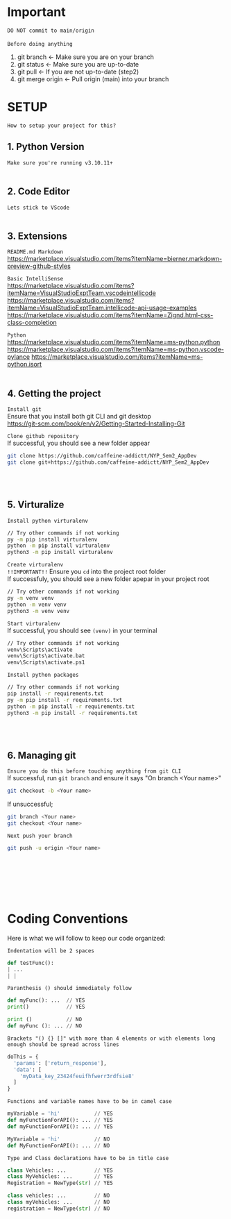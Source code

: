# Important
`DO NOT commit to main/origin`<br><br>
`Before doing anything`<br>
1. git branch <- Make sure you are on your branch
2. git status <- Make sure you are up-to-date
3. git pull <- If you are not up-to-date (step2)
4. git merge origin <- Pull origin (main) into your branch

# SETUP
`How to setup your project for this?`
## 1. Python Version
`Make sure you're running v3.10.11+`
<br><br>

## 2. Code Editor
`Lets stick to VScode`
<br><br>

## 3. Extensions
`README.md Markdown`<br>
https://marketplace.visualstudio.com/items?itemName=bierner.markdown-preview-github-styles

`Basic IntelliSense`<br>
https://marketplace.visualstudio.com/items?itemName=VisualStudioExptTeam.vscodeintellicode
https://marketplace.visualstudio.com/items?itemName=VisualStudioExptTeam.intellicode-api-usage-examples
https://marketplace.visualstudio.com/items?itemName=Zignd.html-css-class-completion

`Python`<br>
https://marketplace.visualstudio.com/items?itemName=ms-python.python
https://marketplace.visualstudio.com/items?itemName=ms-python.vscode-pylance
https://marketplace.visualstudio.com/items?itemName=ms-python.isort
<br><br>

## 4. Getting the project
`Install git`<br>
Ensure that you install both git CLI and git desktop<br>
https://git-scm.com/book/en/v2/Getting-Started-Installing-Git

`Clone github repository`<br>
If successful, you should see a new folder appear
```sh
git clone https://github.com/caffeine-addictt/NYP_Sem2_AppDev
git clone git+https://github.com/caffeine-addictt/NYP_Sem2_AppDev
```
<br><br>

## 5. Virturalize
`Install python virturalenv`
```sh
// Try other commands if not working
py -m pip install virturalenv
python -m pip install virturalenv
python3 -m pip install virturalenv
```

`Create virturalenv`<br>
`!!IMPORTANT!!` Ensure you `cd` into the project root folder<br>
If successfuly, you should see a new folder apepar in your project root
```sh
// Try other commands if not working
py -m venv venv
python -m venv venv
python3 -m venv venv
```

`Start virturalenv`<br>
If successful, you should see `(venv)` in your terminal
```sh
// Try other commands if not working
venv\Scripts\activate
venv\Scripts\activate.bat
venv\Scripts\activate.ps1
```

`Install python packages`
```sh
// Try other commands if not working
pip install -r requirements.txt
py -m pip install -r requirements.txt
python -m pip install -r requirements.txt
python3 -m pip install -r requirements.txt
```
<br><br>

## 6. Managing git
`Ensure you do this before touching anything from git CLI`<br>
If successful, run `git branch` and ensure it says "On branch \<Your name\>"
```sh
git checkout -b <Your name>
```

If unsuccessful;
```sh
git branch <Your name>
git checkout <Your name>
```

`Next push your branch`
```sh
git push -u origin <Your name>
```

<br><br><br><br><br>

# Coding Conventions
Here is what we will follow to keep our code organized:

`Indentation will be 2 spaces`
```py
def testFunc():
| ...
| |
```

`Paranthesis () should immediately follow`
```py
def myFunc(): ...  // YES
print()            // YES

print ()           // NO
def myFunc (): ... // NO
```

`Brackets "() {} []" with more than 4 elements or with elements long enough should be spread across lines`
```py
doThis = {
  'params': ['return_response'],
  'data': [
    'myData_key_23424feuifhfwerr3rdfsie8'
  ]
}
```

`Functions and variable names have to be in camel case`
```py
myVariable = 'hi'           // YES
def myFunctionForAPI(): ... // YES
def myFunctionForAPI(): ... // YES

MyVariable = 'hi'           // NO
def MyFunctionForAPI(): ... // NO
```

`Type and Class declarations have to be in title case`
```py
class Vehicles: ...         // YES
class MyVehicles: ...       // YES
Registration = NewType(str) // YES

class vehicles: ...         // NO
class myVehicles: ...       // NO
registration = NewType(str) // NO
```
